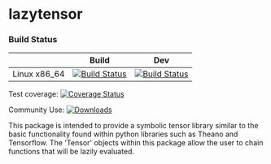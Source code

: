 # lazytensor

### Build Status
|                 | Build           | Dev             |
|-----------------|-----------------|-----------------|
| Linux x86_64    | [![Build Status](https://travis-ci.org/cdeterman/lazytensor.png?branch=master)](https://travis-ci.org/cdeterman/lazytensor)      | [![Build Status](https://travis-ci.org/cdeterman/lazytensor.png?branch=develop)](https://travis-ci.org/cdeterman/lazytensor) |

Test coverage: [![Coverage Status](https://coveralls.io/repos/cdeterman/lazytensor/badge.svg)](https://coveralls.io/r/cdeterman/lazytensor?branch=master)

Community Use: [![Downloads](http://cranlogs.r-pkg.org/badges/lazytensor?color=brightgreen)](http://www.r-pkg.org/pkg/lazytensor)

This package is intended to provide a symbolic tensor library similar to the
basic functionality found within python libraries such as Theano and Tensorflow.
The 'Tensor' objects within this package allow the user to chain functions
that will be lazily evaluated.
